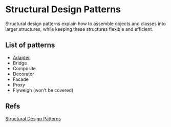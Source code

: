 # **Structural Design Patterns**

Structural design patterns explain how to assemble objects and classes into larger structures, while keeping these structures flexible and efficient.

## List of patterns
- [Adapter](./patterns/adapter-pattern.md)
- Bridge
- Composite
- Decorator
- Facade
- Proxy
- Flyweigh (won't be covered)


## Refs
[Structural Design Patterns](https://refactoring.guru/design-patterns/structural-patterns)
